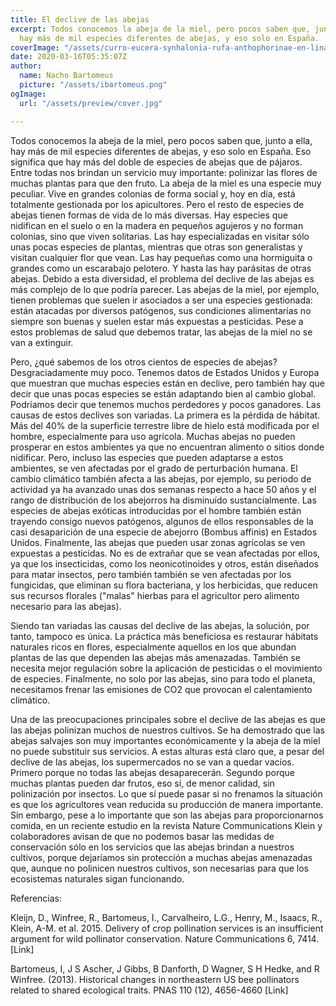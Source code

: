 ```yaml
---
title: El declive de las abejas
excerpt: Todos conocemos la abeja de la miel, pero pocos saben que, junto a ella,
  hay más de mil especies diferentes de abejas, y eso solo en España.
coverImage: "/assets/curro-eucera-synhalonia-rufa-anthophorinae-en-linaria-viscosa-scrophulariaceae-22x19.jpg"
date: 2020-03-16T05:35:07Z
author:
  name: Nacho Bartomeus
  picture: "/assets/ibartomeus.png"
ogImage:
  url: "/assets/preview/cover.jpg"

---
```

Todos conocemos la abeja de la miel, pero pocos saben que, junto a ella, hay más de mil especies diferentes de abejas, y eso solo en España. Eso significa que hay más del doble de especies de abejas que de pájaros. Entre todas nos brindan un servicio muy importante: polinizar las flores de muchas plantas para que den fruto. La abeja de la miel es una especie muy peculiar. Vive en grandes colonias de forma social y, hoy en día, está totalmente gestionada por los apicultores. Pero el resto de especies de abejas tienen formas de vida de lo más diversas. Hay especies que nidifican en el suelo o en la madera en pequeños agujeros y no forman colonias, sino que viven solitarias. Las hay especializadas en visitar sólo unas pocas especies de plantas, mientras que otras son generalistas y visitan cualquier flor que vean. Las hay pequeñas como una hormiguita o grandes como un escarabajo pelotero. Y hasta las hay parásitas de otras abejas. Debido a esta diversidad, el problema del declive de las abejas es más complejo de lo que podría parecer. Las abejas de la miel, por ejemplo, tienen problemas que suelen ir asociados a ser una especies gestionada: están atacadas por diversos patógenos, sus condiciones alimentarias no siempre son buenas y suelen estar más expuestas a pesticidas. Pese a estos problemas de salud que debemos tratar, las abejas de la miel no se van a extinguir.

Pero, ¿qué sabemos de los otros cientos de especies de abejas? Desgraciadamente muy poco. Tenemos datos de Estados Unidos y Europa que muestran que muchas especies están en declive, pero también hay que decir que unas pocas especies se están adaptando bien al cambio global. Podríamos decir que tenemos muchos perdedores y pocos ganadores. Las causas de estos declives son variadas. La primera es la pérdida de hábitat. Más del 40% de la superficie terrestre libre de hielo está modificada por el hombre, especialmente para uso agrícola. Muchas abejas no pueden prosperar en estos ambientes ya que no encuentran alimento o sitios donde nidificar. Pero, incluso las especies que pueden adaptarse a estos ambientes, se ven afectadas por el grado de perturbación humana. El cambio climático también afecta a las abejas, por ejemplo, su periodo de actividad ya ha avanzado unas dos semanas respecto a hace 50 años y el rango de distribución de los abejorros ha disminuído sustancialmente. Las especies de abejas exóticas introducidas por el hombre también están trayendo consigo nuevos patógenos, algunos de ellos responsables de la casi desaparición de una especie de abejorro (Bombus affinis) en Estados Unidos. Finalmente, las abejas que pueden usar zonas agrícolas se ven expuestas a pesticidas. No es de extrañar que se vean afectadas por ellos, ya que los insecticidas, como los neonicotinoides y otros, están diseñados para matar insectos, pero también también se ven afectadas por los fungicidas, que eliminan su flora bacteriana, y los herbicidas, que reducen sus recursos florales ("malas" hierbas para el agricultor pero alimento necesario para las abejas).

Siendo tan variadas las causas del declive de las abejas, la solución, por tanto, tampoco es única. La práctica más beneficiosa es restaurar hábitats naturales ricos en flores, especialmente aquellos en los que abundan plantas de las que dependen las abejas más amenazadas. También se necesita mejor regulación sobre la aplicación de pesticidas o el movimiento de especies. Finalmente, no solo por las abejas, sino para todo el planeta, necesitamos frenar las emisiones de CO2 que provocan el calentamiento climático.

Una de las preocupaciones principales sobre el declive de las abejas es que las abejas polinizan muchos de nuestros cultivos. Se ha demostrado que las abejas salvajes son muy importantes económicamente y la abeja de la miel no puede substituir sus servicios. A estas alturas está claro que, a pesar del declive de las abejas, los supermercados no se van a quedar vacíos. Primero porque no todas las abejas desaparecerán. Segundo porque muchas plantas pueden dar frutos, eso sí, de menor calidad, sin polinización por insectos. Lo que sí puede pasar si no frenamos la situación es que los agricultores vean reducida su producción de manera importante. Sin embargo, pese a lo importante que son las abejas para proporcionarnos comida, en un reciente estudio en la revista Nature Communications Klein y colaboradores avisan de que no podemos basar las medidas de conservación sólo en los servicios que las abejas brindan a nuestros cultivos, porque dejaríamos sin protección a muchas abejas amenazadas que, aunque no polinicen nuestros cultivos, son necesarias para que los ecosistemas naturales sigan funcionando.

Referencias:

Kleijn, D., Winfree, R., Bartomeus, I., Carvalheiro, L.G., Henry, M., Isaacs, R., Klein, A-M. et al. 2015. Delivery of crop pollination services is an insufficient argument for wild pollinator conservation. Nature Communications 6, 7414. \[Link\]

Bartomeus, I, J S Ascher, J Gibbs, B Danforth, D Wagner, S H Hedke, and R Winfree. (2013). Historical changes in northeastern US bee pollinators related to shared ecological traits. PNAS 110 (12), 4656-4660 \[Link\]